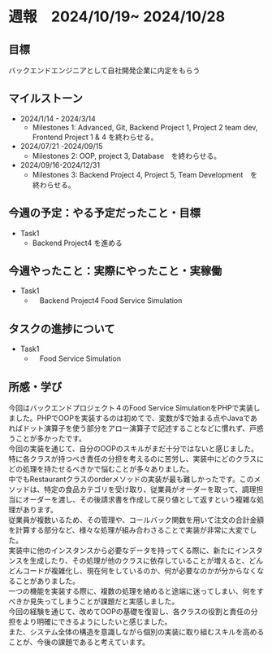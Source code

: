 # 週報　2024/10/19~ 2024/10/28
## 目標   
バックエンドエンジニアとして自社開発企業に内定をもらう

## マイルストーン
- 2024/1/14 - 2024/3/14
  - Milestones 1: Advanced, Git, Backend Project 1, Project 2 team dev, Frontend Project 1 & 4 を終わらせる。
- 2024/07/21 -2024/09/15
  - Milestones 2: OOP, project 3, Database　を終わらせる。
- 2024/09/16-2024/12/31
  - Milestones 3: Backend Project 4, Project 5, Team Development　を終わらせる。
   
## 今週の予定：やる予定だったこと・目標
  - Task1
    - Backend Project4 を進める
    
## 今週やったこと：実際にやったこと・実稼働
- Task1
  - 　Backend Project4 Food Service Simulation
## タスクの進捗について
- Task1
  - 　Food Service Simulation
    
## 所感・学び　　
今回はバックエンドプロジェクト４のFood Service SimulationをPHPで実装しました。PHPでOOPを実装するのは初めてで、変数が$で始まる点やJavaであればドット演算子を使う部分をアロー演算子で記述することなどに慣れず、戸惑うことが多かったです。  
今回の実装を通じて、自分のOOPのスキルがまだ十分ではないと感じました。特に各クラスが持つべき責任の分担を考えるのに苦労し、実装中にどのクラスにどの処理を持たせるべきかで悩むことが多々ありました。  
中でもRestaurantクラスのorderメソッドの実装が最も難しかったです。このメソッドは、特定の食品カテゴリを受け取り、従業員がオーダーを取って、調理担当にオーダーを渡し、その後請求書を作成して戻り値として返すという複雑な処理があります。  
従業員が複数いるため、その管理や、コールバック関数を用いて注文の合計金額を計算する部分など、様々な処理が組み合わさることで実装が非常に大変でした。  
実装中に他のインスタンスから必要なデータを持ってくる際に、新たにインスタンスを生成したり、その処理が他のクラスに依存していることが増えると、どんどんコードが複雑化し、現在何をしているのか、何が必要なのかが分からなくなることがありました。  
一つの機能を実装する際に、複数の処理を絡めると途端に迷ってしまい、何をすべきか見失ってしまうことが課題だと実感しました。  
今回の経験を通じて、改めてOOPの基礎を復習し、各クラスの役割と責任の分担をより明確にできるようにしたいと感じました。  
また、システム全体の構造を意識しながら個別の実装に取り組むスキルを高めることが、今後の課題であると考えています。
